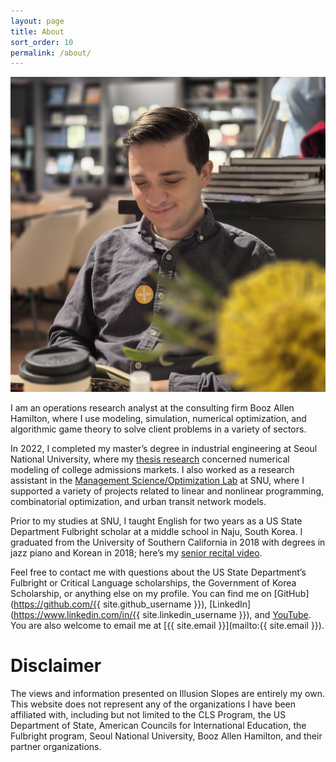 ```yaml
---
layout: page
title: About
sort_order: 10
permalink: /about/
---
```


<img
    class="compact"
    alt="Profile picture of me reading a book"
    src="/assets/images/profile.jpg"
/>

I am an operations research analyst at the consulting firm Booz Allen Hamilton,
where I use modeling, simulation, numerical optimization, and algorithmic game
theory to solve client problems in a variety of sectors.

In 2022, I completed my master&rsquo;s degree in industrial engineering at Seoul
National University, where my [thesis
research](https://github.com/maxkapur/CollegeApplication) concerned numerical
modeling of college admissions markets. I also worked as a research assistant in
the [Management Science/Optimization Lab](https://polytope.snu.ac.kr/) at SNU,
where I supported a variety of projects related to linear and nonlinear
programming, combinatorial optimization, and urban transit network models.

Prior to my studies at SNU, I taught English for two years as a US State
Department Fulbright scholar at a middle school in Naju, South Korea. I
graduated from the University of Southern California in 2018 with degrees in
jazz piano and Korean in 2018; here’s my [senior recital
video](https://www.youtube.com/playlist?list=PL06yMQdXWrp9VsynaPe2mg2gjHfr45VZO).

Feel free to contact me with questions about the US State Department&rsquo;s
Fulbright or Critical Language scholarships, the Government of Korea
Scholarship, or anything else on my profile. You can find me on
[GitHub](https://github.com/{{ site.github_username }}),
[LinkedIn](https://www.linkedin.com/in/{{ site.linkedin_username }}), and
[YouTube](https://www.youtube.com/channel/UCRfryFgD6JkqJiTA_MTkHXw). You are
also welcome to email me at [{{ site.email }}](mailto:{{ site.email }}).

# Disclaimer

The views and information presented on Illusion Slopes are entirely my own. This
website does not represent any of the organizations I have been affiliated with,
including but not limited to the CLS Program, the US Department of State,
American Councils for International Education, the Fulbright program, Seoul
National University, Booz Allen Hamilton, and their partner organizations.
